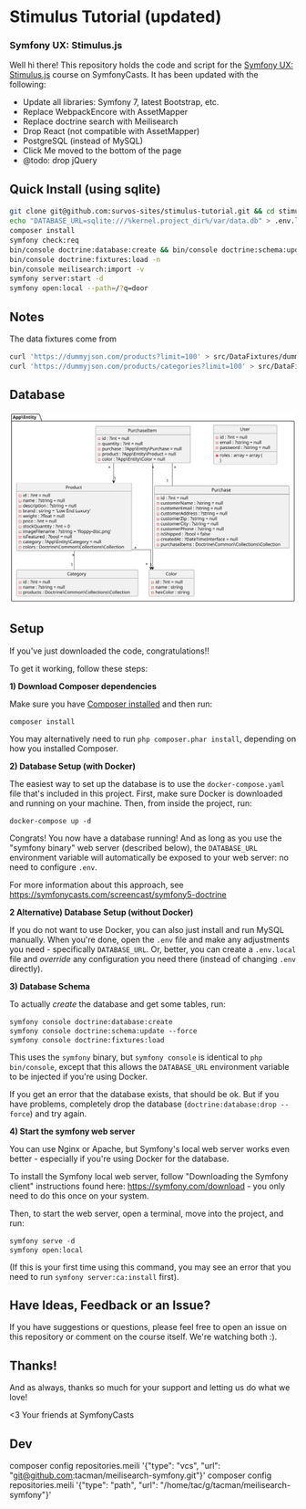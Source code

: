 # Stimulus Tutorial (updated)

### Symfony UX: Stimulus.js 

Well hi there! This repository holds the code and script
for the [Symfony UX: Stimulus.js](https://symfonycasts.com/screencast/stimulus) course on SymfonyCasts.  It has been updated with the following:

* Update all libraries: Symfony 7, latest Bootstrap, etc.
* Replace WebpackEncore with AssetMapper
* Replace doctrine search with Meilisearch 
* Drop React (not compatible with AssetMapper)
* PostgreSQL (instead of MySQL)
* Click Me moved to the bottom of the page
* @todo: drop jQuery


## Quick Install (using sqlite)

```bash
git clone git@github.com:survos-sites/stimulus-tutorial.git && cd stimulus-tutorial 
echo "DATABASE_URL=sqlite:///%kernel.project_dir%/var/data.db" > .env.local
composer install 
symfony check:req
bin/console doctrine:database:create && bin/console doctrine:schema:update --force --complete
bin/console doctrine:fixtures:load -n
bin/console meilisearch:import -v
symfony server:start -d
symfony open:local --path=/?q=door
```

## Notes

The data fixtures come from

```bash
curl 'https://dummyjson.com/products?limit=100' > src/DataFixtures/dummyproducts.json
curl 'https://dummyjson.com/products/categories?limit=100' > src/DataFixtures/dummycategories.json
```

## Database

![Database Diagram](assets/docs/database.svg)




## Setup

If you've just downloaded the code, congratulations!!

To get it working, follow these steps:

**1) Download Composer dependencies**

Make sure you have [Composer installed](https://getcomposer.org/download/)
and then run:

```
composer install
```

You may alternatively need to run `php composer.phar install`, depending
on how you installed Composer.

**2) Database Setup (with Docker)**

The easiest way to set up the database is to use the `docker-compose.yaml`
file that's included in this project. First, make sure Docker is downloaded
and running on your machine. Then, from inside the project, run:

```
docker-compose up -d
```

Congrats! You now have a database running! And as long as you use the
"symfony binary" web server (described below), the `DATABASE_URL`
environment variable will automatically be exposed to your web server:
no need to configure `.env`.

For more information about this approach, see https://symfonycasts.com/screencast/symfony5-doctrine

**2 Alternative) Database Setup (without Docker)**

If you do not want to use Docker, you can also just install and run
MySQL manually. When you're done, open the `.env` file and make any
adjustments you need - specifically `DATABASE_URL`. Or, better,
you can create a `.env.local` file and *override* any configuration
you need there (instead of changing `.env` directly).

**3) Database Schema**

To actually *create* the database and get some tables, run:

```
symfony console doctrine:database:create
symfony console doctrine:schema:update --force
symfony console doctrine:fixtures:load
```

This uses the `symfony` binary, but `symfony console` is identical
to `php bin/console`, except that this allows the `DATABASE_URL`
environment variable to be injected if you're using Docker.

If you get an error that the database exists, that should
be ok. But if you have problems, completely drop the
database (`doctrine:database:drop --force`) and try again.

**4) Start the symfony web server**

You can use Nginx or Apache, but Symfony's local web server
works even better - especially if you're using Docker for
the database.

To install the Symfony local web server, follow
"Downloading the Symfony client" instructions found
here: https://symfony.com/download - you only need to do this
once on your system.

Then, to start the web server, open a terminal, move into the
project, and run:

```
symfony serve -d
symfony open:local
```

(If this is your first time using this command, you may see an
error that you need to run `symfony server:ca:install` first).

## Have Ideas, Feedback or an Issue?

If you have suggestions or questions, please feel free to
open an issue on this repository or comment on the course
itself. We're watching both :).

## Thanks!

And as always, thanks so much for your support and letting
us do what we love!

<3 Your friends at SymfonyCasts

## Dev

composer config repositories.meili '{"type": "vcs", "url": "git@github.com:tacman/meilisearch-symfony.git"}'
composer config repositories.meili '{"type": "path", "url": "/home/tac/g/tacman/meilisearch-symfony"}'
